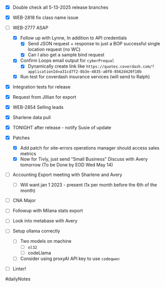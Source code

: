 
- [x] Double check all 5-13-2025 release branches
- [x] WEB-2818 fix class name issue
- [ ] WEB-2777 ASAP
	- [x] Follow up with Lynne, In addition to API credentials
		- [x] Send JSON request + response to just a BOP successful single location request (no WC)
		- [x] Can I also get a sample bind request
	- [x] Confirm Loops email output for `cyberPrequal`
		- [x] Dynamically create link like `https://quotes.coverdash.com/?applicationId=a31cd7f2-8b3e-4835-a0f8-8562d420f10b`
	- [x] Run test for coverdash insurance services (will send to Ralph)
- [x] Integration tests for release
- [x] Request from Jillian for export
- [x] WEB-2854 Selling leads
- [x] Sharlene data pull
- [x] TONIGHT after release - notify Susie of update
- [x] Patches
	- [x] Add patch for site-errors operations manager should access sales metrics
	- [x] Now for Tivly, just send "Small Business" Discuss with Avery tomorrow (To be Done by EOD Wed May 14)
- [ ] Accounting Export meeting with Sharlene and Avery
	- [ ] Will want jan 1 2023 - present (1x per month before the 6th of the month)
- [ ] CNA Major

- [ ] Followup with Milana stats export
- [ ] Look into metabase with Avery 
- [ ] Setup ollama correctly
	- [ ] Two models on machine
		- [ ] `ol32`
		- [ ] codeLlama
	- [ ] Consider using proxyAI API key to use `codeqwen`
- [ ] Linter!

#dailyNotes